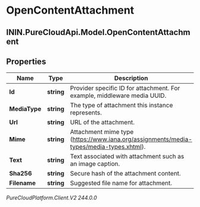 # OpenContentAttachment

## ININ.PureCloudApi.Model.OpenContentAttachment

## Properties

|Name | Type | Description | Notes|
|------------ | ------------- | ------------- | -------------|
| **Id** | **string** | Provider specific ID for attachment. For example, middleware media UUID. | [optional] |
| **MediaType** | **string** | The type of attachment this instance represents. | |
| **Url** | **string** | URL of the attachment. | |
| **Mime** | **string** | Attachment mime type (https://www.iana.org/assignments/media-types/media-types.xhtml). | |
| **Text** | **string** | Text associated with attachment such as an image caption. | [optional] |
| **Sha256** | **string** | Secure hash of the attachment content. | [optional] |
| **Filename** | **string** | Suggested file name for attachment. | [optional] |



_PureCloudPlatform.Client.V2 244.0.0_
